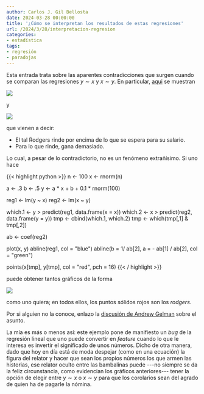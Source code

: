 ```yaml
---
author: Carlos J. Gil Bellosta
date: 2024-03-28 00:00:00
title: '¿Cómo se interpretan los resultados de estas regresiones'
url: /2024/3/28/interpretacion-regresion
categories:
- estadística
tags:
- regresión
- paradojas
---
```


Esta entrada trata sobre las aparentes contradicciones que surgen cuando se comparan las regresiones $y \sim x$ y $x \sim y$. En particular, [aqui](https://marginalrevolution.com/marginalrevolution/2021/07/a-regression-puzzle.html) se muestran

![](/wp-uploads/2024/rodgers-epa-vs-cap.png#center)

y

![](/wp-uploads/2024/rodgers-cap-vs-epa.png#center)

que vienen a decir:

- El tal Rodgers rinde por encima de lo que se espera para su salario.
- Para lo que rinde, gana demasiado.

Lo cual, a pesar de lo contradictorio, no es un fenómeno extrañísimo. Si uno hace


{{< highlight python >}}
n <- 100
x <- rnorm(n)

a <- .3
b <- .5
y <- a * x + b + 0.1 * rnorm(100)

reg1 <- lm(y ~ x)
reg2 <- lm(x ~ y)

which.1 <- y > predict(reg1, data.frame(x = x))
which.2 <- x > predict(reg2, data.frame(y = y))
tmp <- cbind(which.1, which.2)
tmp <- which(tmp[,1] & tmp[,2])

ab <- coef(reg2)

plot(x, y)
abline(reg1, col = "blue")
abline(b = 1/ ab[2], a = - ab[1] / ab[2], col = "green")

points(x[tmp], y[tmp], col = "red", pch = 16)
{{< / highlight >}}

puede obtener tantos gráficos de la forma

![](/wp-uploads/2024/rodgers.png#center)

como uno quiera; en todos ellos, los puntos sólidos rojos son los _rodgers_.

Por si alguien no la conoce, enlazo la [discusión de Andrew Gelman](https://statmodeling.stat.columbia.edu/2021/12/13/the-nfl-regression-puzzle-and-my-discussion-of-possible-solutions/) sobre el asunto.

La mía es más o menos así: este ejemplo pone de manifiesto un _bug_ de la regresión lineal que uno puede convertir en _feature_ cuando lo que le interesa es invertir el significado de unos números. Dicho de otra manera, dado que hoy en día está de moda despejar (como en una ecuación) la figura del relator y hacer que sean los propios números los que armen las historias, ese relator oculto entre las bambalinas puede ---no siempre se da la feliz circunstancia, como evidencian los gráficos anteriores--- tener la opción de elegir entre $y \sim x$ o $x \sim y$ para que los corolarios sean del agrado de quien ha de pagarle la nómina.



